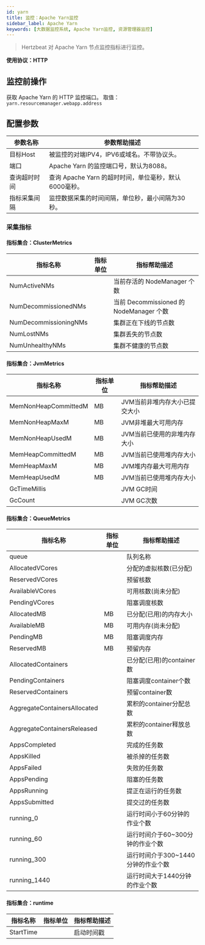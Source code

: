 ```yaml
---
id: yarn
title: 监控：Apache Yarn监控
sidebar_label: Apache Yarn
keywords: [大数据监控系统, Apache Yarn监控, 资源管理器监控]
---
```


> Hertzbeat 对 Apache Yarn 节点监控指标进行监控。

**使用协议：HTTP**

## 监控前操作

获取 Apache Yarn 的 HTTP 监控端口。 取值：`yarn.resourcemanager.webapp.address`

## 配置参数

|  参数名称  |               参数帮助描述                |
|--------|-------------------------------------|
| 目标Host | 被监控的对端IPV4，IPV6或域名。不带协议头。           |
| 端口     | Apache Yarn 的监控端口号，默认为8088。         |
| 查询超时时间 | 查询 Apache Yarn 的超时时间，单位毫秒，默认6000毫秒。 |
| 指标采集间隔 | 监控数据采集的时间间隔，单位秒，最小间隔为30秒。           |

### 采集指标

#### 指标集合：ClusterMetrics

|         指标名称          | 指标单位 |               指标帮助描述               |
|-----------------------|------|------------------------------------|
| NumActiveNMs          |      | 当前存活的 NodeManager 个数               |
| NumDecommissionedNMs  |      | 当前 Decommissioned 的 NodeManager 个数 |
| NumDecommissioningNMs |      | 集群正在下线的节点数                         |
| NumLostNMs            |      | 集群丢失的节点数                           |
| NumUnhealthyNMs       |      | 集群不健康的节点数                          |

#### 指标集合：JvmMetrics

|         指标名称         | 指标单位 |      指标帮助描述      |
|----------------------|------|------------------|
| MemNonHeapCommittedM | MB   | JVM当前非堆内存大小已提交大小 |
| MemNonHeapMaxM       | MB   | JVM非堆最大可用内存      |
| MemNonHeapUsedM      | MB   | JVM当前已使用的非堆内存大小  |
| MemHeapCommittedM    | MB   | JVM当前已使用堆内存大小    |
| MemHeapMaxM          | MB   | JVM堆内存最大可用内存     |
| MemHeapUsedM         | MB   | JVM当前已使用堆内存大小    |
| GcTimeMillis         |      | JVM GC时间         |
| GcCount              |      | JVM GC次数         |

#### 指标集合：QueueMetrics

|             指标名称             | 指标单位 |        指标帮助描述         |
|------------------------------|------|-----------------------|
| queue                        |      | 队列名称                  |
| AllocatedVCores              |      | 分配的虚拟核数(已分配)          |
| ReservedVCores               |      | 预留核数                  |
| AvailableVCores              |      | 可用核数(尚未分配)            |
| PendingVCores                |      | 阻塞调度核数                |
| AllocatedMB                  | MB   | 已分配(已用)的内存大小          |
| AvailableMB                  | MB   | 可用内存(尚未分配)            |
| PendingMB                    | MB   | 阻塞调度内存                |
| ReservedMB                   | MB   | 预留内存                  |
| AllocatedContainers          |      | 已分配(已用)的container数    |
| PendingContainers            |      | 阻塞调度container个数       |
| ReservedContainers           |      | 预留container数          |
| AggregateContainersAllocated |      | 累积的container分配总数      |
| AggregateContainersReleased  |      | 累积的container释放总数      |
| AppsCompleted                |      | 完成的任务数                |
| AppsKilled                   |      | 被杀掉的任务数               |
| AppsFailed                   |      | 失败的任务数                |
| AppsPending                  |      | 阻塞的任务数                |
| AppsRunning                  |      | 提正在运行的任务数             |
| AppsSubmitted                |      | 提交过的任务数               |
| running_0                    |      | 运行时间小于60分钟的作业个数       |
| running_60                   |      | 运行时间介于60~300分钟的作业个数   |
| running_300                  |      | 运行时间介于300~1440分钟的作业个数 |
| running_1440                 |      | 运行时间大于1440分钟的作业个数     |

#### 指标集合：runtime

|   指标名称    | 指标单位 | 指标帮助描述 |
|-----------|------|--------|
| StartTime |      | 启动时间戳  |

